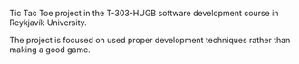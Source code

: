 Tic Tac Toe project in the T-303-HUGB software development course in Reykjavík University.

The project is focused on used proper development techniques rather than making a good game.
